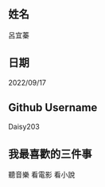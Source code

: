 姓名
----
呂宜蓁

日期
----
2022/09/17

Github Username
---------------
Daisy203

我最喜歡的三件事
---------------
聽音樂
看電影
看小說
